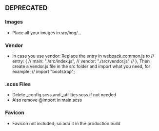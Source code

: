 ## DEPRECATED

### Images
- Place all your images in src/img/...

### Vendor
- In case you use vendor:
Replace the entry in webpack.common.js to
// entry: {
// main: "./src/index.js",
// vendor: "./src/vendor.js"
// },
Then create a vendor.js file in the src folder and import what you need, for example:
// import "bootstrap";

### .scss Files
- Delete \_config.scss and \_utilities.scss if not needed
- Also remove @import in main.scss

### Favicon
- Favicon not included, so add it in the production build



